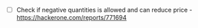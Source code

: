 - [ ] Check if negative quantities is allowed and can reduce price - https://hackerone.com/reports/771694
